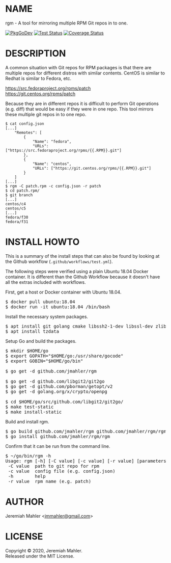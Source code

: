 # NAME

rgm - A tool for mirroring multiple RPM Git repos in to one.

[![PkgGoDev](https://pkg.go.dev/badge/github.com/jmahler/rgm)](https://pkg.go.dev/github.com/jmahler/rgm)
[![Test Status](https://github.com/jmahler/rgm/workflows/Tests/badge.svg)](https://github.com/jmahler/rgm/actions?query=workflow%3ATests)
[![Coverage Status](https://coveralls.io/repos/github/jmahler/rgm/badge.svg?branch=main)](https://coveralls.io/github/jmahler/rgm?branch=main)

# DESCRIPTION

A common situation with Git repos for RPM packages is that there
are multiple repos for different distros with similar contents.
CentOS is similar to Redhat is similar to Fedora, etc.

  https://src.fedoraproject.org/rpms/patch<br>
  https://git.centos.org/rpms/patch

Because they are in different repos it is difficult to perform
Git operations (e.g. diff) that would be easy if they were in
one repo.  This tool mirrors these multiple git repos in to
one repo.


    $ cat config.json
    [...]
        "Remotes": [
            {
                "Name": "fedora",
                "URLs": ["https://src.fedoraproject.org/rpms/{{.RPM}}.git"]
            },
            {
                "Name": "centos",
                "URLs": ["https://git.centos.org/rpms/{{.RPM}}.git"]
            }
        ]
    [...]
    $ rgm -C patch.rpm -c config.json -r patch
    $ cd patch.rpm/
    $ git branch
    [...]
    centos/c4
    centos/c5
    [...]
    fedora/f30
    fedora/f31

# INSTALL HOWTO

This is a summary of the install steps that can also be found
by looking at the Github workflow (`.github/workflows/test.yml`).

The following steps were verified using a plain Ubuntu 18.04 Docker
container.  It is different than the Github Workflow because it doesn't
have all the extras included with workflows.

First, get a host or Docker container with Ubuntu 18.04.
<pre>
$ docker pull ubuntu:18.04
$ docker run -it ubuntu:18.04 /bin/bash
</pre>

Install the necessary system packages.
<pre>
$ apt install git golang cmake libssh2-1-dev libssl-dev zlib1g-dev libpcre3-dev
$ apt install tzdata
</pre>

Setup Go and build the packages.
<pre>
$ mkdir $HOME/go
$ export GOPATH="$HOME/go:/usr/share/gocode"
$ export GOBIN="$HOME/go/bin"

$ go get -d github.com/jmahler/rgm

$ go get -d github.com/libgit2/git2go
$ go get -d github.com/pborman/getopt/v2
$ go get -d golang.org/x/crypto/openpg

$ cd $HOME/go/src/github.com/libgit2/git2go/
$ make test-static
$ make install-static
</pre>

Build and install rgm.
<pre>
$ go build github.com/jmahler/rgm github.com/jmahler/rgm/rgm
$ go install github.com/jmahler/rgm/rgm
</pre>

Confirm that it can be run from the command line.
<pre>
$ ~/go/bin/rgm -h
Usage: rgm [-h] [-C value] [-c value] [-r value] [parameters ...]
 -C value  path to git repo for rpm
 -c value  config file (e.g. config.json)
 -h        help
 -r value  rpm name (e.g. patch)
</pre>

# AUTHOR

Jeremiah Mahler &lt;jmmahler@gmail.com&gt;

# LICENSE

Copyright &copy; 2020, Jeremiah Mahler.<br>
Released under the MIT License.
